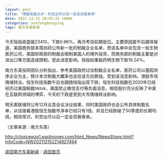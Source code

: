 ```yaml
---
layout: post
title: "港股收盘点评｜利空出尽以后一定会否极泰来"
date: 2021-12-15 18:03:22 +0800
categories: nanfangdongying
tags: 南方东英新闻
---
```

<p>今天恒指收盘报23410，下跌0.96%，再次考验前期低位。主要原因是午后媒体报道，美国商务部本周四将公布新一批的制裁企业名单，而该名单中会包含一些生物医药公司，美国财政部的制裁会限制美国人的境外投资，而商务部的制裁主要是对进出口等方面造成限制。受此消息影响，恒指权重股药明生物下跌19.24%。</p><p>南方东英投研团队分析指出，参考美国政府过往制裁企业名单，医药公司以基因测序企业为主，预计本次制裁大概率也会往该方向靠拢。受到该消息影响，港股市场情绪转淡，恒生科技指数午后也跟随恒指出现下跌，恒生科技指数在2020年已经经历过美国制裁tiktok，美国禁止微信支付等负面消息，相信股价充分反映了中美在互联网领域的博弈，今天的下跌是受到大市情绪转淡影响。</p><p>明天美联储将公布12月议息会议决议结果，同时美国政府也会公布具体制裁名单，从估值看港股恒生指数市净率已经只有1倍，并且已经跌破了50季度的长期均线，相信常识，利空出尽以后一定会否极泰来。</p><p class="em_media">（文章来源：南方东英）</p>

<http://choicewzp1.eastmoney.com/html_News/NewsShare.html?infoCode=NW202112152214927494>

[返回南方东英新闻](//finews.withounder.com/category/nanfangdongying.html)｜[返回首页](//finews.withounder.com/)